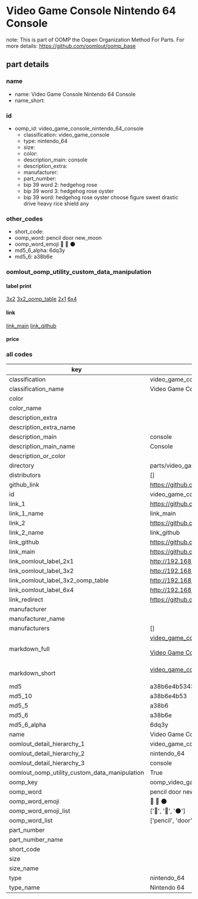 # Video Game Console Nintendo 64 Console  

note: This is part of OOMP the Oopen Organization Method For Parts. For more details: https://github.com/oomlout/oomp_base

##  part details
  







### name
* name: Video Game Console Nintendo 64 Console
* name_short: 
### id
* oomp_id: video_game_console_nintendo_64_console
  * classification: video_game_console
  * type: nintendo_64
  * size: 
  * color: 
  * description_main: console
  * description_extra: 
  * manufacturer: 
  * part_number: 
  * bip 39 word 2: hedgehog rose
  * bip 39 word 3: hedgehog rose oyster
  * bip 39 word: hedgehog rose oyster choose figure sweet drastic drive heavy rice shield any

### other_codes
* short_code: 
* oomp_word: pencil door new_moon
* oomp_word_emoji :pencil: :door: :new_moon:
* md5_6_alpha: 6dq3y
* md5_6: a38b6e






### oomlout_oomp_utility_custom_data_manipulation
#### label print
[3x2](http://192.168.1.245:1112/?label=oomp%206dq3y)
[3x2_oomp_table](http://192.168.1.108:1112/?label=oomp%206dq3y)
[2x1](http://192.168.1.242:1112/?label=oomp%206dq3y)
[6x4](http://192.168.1.55:1112/?label=oomp%206dq3y)    

#### link

[link_main](https://github.com/oomlout/oomlout_oomp_version_1_messy/tree/main/parts/video_game_console_nintendo_64_console) [link_github](https://github.com/oomlout/oomlout_oomp_version_1_messy/tree/main/parts/video_game_console_nintendo_64_console)                             

#### price







### all codes 
| key | value |  
| --- | --- |  
| classification | video_game_console |  
| classification_name | Video Game Console |  
| color |  |  
| color_name |  |  
| description_extra |  |  
| description_extra_name |  |  
| description_main | console |  
| description_main_name | Console |  
| description_or_color |   |  
| directory | parts/video_game_console_nintendo_64_console |  
| distributors | [] |  
| github_link | https://github.com/oomlout/oomlout_oomp_part_src/tree/main/parts/video_game_console_nintendo_64_console |  
| id | video_game_console_nintendo_64_console |  
| link_1 | https://github.com/oomlout/oomlout_oomp_version_1_messy/tree/main/parts/video_game_console_nintendo_64_console |  
| link_1_name | link_main |  
| link_2 | https://github.com/oomlout/oomlout_oomp_version_1_messy/tree/main/parts/video_game_console_nintendo_64_console |  
| link_2_name | link_github |  
| link_github | https://github.com/oomlout/oomlout_oomp_version_1_messy/tree/main/parts/video_game_console_nintendo_64_console |  
| link_main | https://github.com/oomlout/oomlout_oomp_version_1_messy/tree/main/parts/video_game_console_nintendo_64_console |  
| link_oomlout_label_2x1 | http://192.168.1.242:1112/?label=oomp%206dq3y |  
| link_oomlout_label_3x2 | http://192.168.1.245:1112/?label=oomp%206dq3y |  
| link_oomlout_label_3x2_oomp_table | http://192.168.1.108:1112/?label=oomp%206dq3y |  
| link_oomlout_label_6x4 | http://192.168.1.55:1112/?label=oomp%206dq3y |  
| link_redirect | https://github.com/oomlout/oomlout_oomp_version_1_messy/tree/main/parts/video_game_console_nintendo_64_console |  
| manufacturer |  |  
| manufacturer_name |  |  
| manufacturers | [] |  
| markdown_full | [video_game_console_nintendo_64_console](none)<br>[](none)<br>[Video Game Console Nintendo 64 Console](none)<br><br> |  
| markdown_short | [video_game_console_nintendo_64_console](none)<br><br> |  
| md5 | a38b6e4b5343484b6eab02853cef0354 |  
| md5_10 | a38b6e4b53 |  
| md5_5 | a38b6 |  
| md5_6 | a38b6e |  
| md5_6_alpha | 6dq3y |  
| name | Video Game Console Nintendo 64 Console |  
| oomlout_detail_hierarchy_1 | video_game_console |  
| oomlout_detail_hierarchy_2 | nintendo_64 |  
| oomlout_detail_hierarchy_3 | console |  
| oomlout_oomp_utility_custom_data_manipulation | True |  
| oomp_key | oomp_video_game_console_nintendo_64_console |  
| oomp_word | pencil door new_moon |  
| oomp_word_emoji | :pencil: :door: :new_moon: |  
| oomp_word_emoji_list | [':pencil:', ':door:', ':new_moon:'] |  
| oomp_word_list | ['pencil', 'door', 'new_moon'] |  
| part_number |  |  
| part_number_name |  |  
| short_code |  |  
| size |  |  
| size_name |  |  
| type | nintendo_64 |  
| type_name | Nintendo 64 |  
